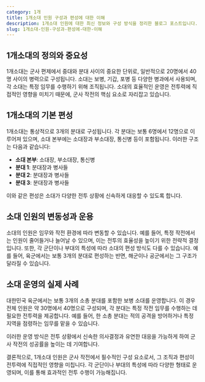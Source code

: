 ```yaml
---
category: 1개
title: 1개소대 인원 구성과 편성에 대한 이해
description: 1개소대 인원에 대한 최신 정보와 구성 방식을 정리한 블로그 포스트입니다.
slug: 1개소대-인원-구성과-편성에-대한-이해
---
```

## 1개소대의 정의와 중요성

1개소대는 군사 편제에서 중대와 분대 사이의 중요한 단위로, 일반적으로 20명에서 40명 사이의 병력으로 구성됩니다. 소대는 보병, 기갑, 포병 등 다양한 병과에서 사용되며, 각 소대는 특정 임무를 수행하기 위해 조직됩니다. 소대의 효율적인 운영은 전투력에 직접적인 영향을 미치기 때문에, 군사 작전의 핵심 요소로 자리잡고 있습니다.

## 1개소대의 기본 편성

1개소대는 통상적으로 3개의 분대로 구성됩니다. 각 분대는 보통 6명에서 12명으로 이루어져 있으며, 소대 본부에는 소대장과 부소대장, 통신병 등이 포함됩니다. 이러한 구조는 다음과 같습니다:

- **소대 본부**: 소대장, 부소대장, 통신병
- **분대 1**: 분대장과 병사들
- **분대 2**: 분대장과 병사들
- **분대 3**: 분대장과 병사들

이와 같은 편성은 소대가 다양한 전투 상황에 신속하게 대응할 수 있도록 합니다.

## 소대 인원의 변동성과 운용

소대의 인원은 임무와 작전 환경에 따라 변동할 수 있습니다. 예를 들어, 특정 작전에서는 인원이 줄어들거나 늘어날 수 있으며, 이는 전투의 효율성을 높이기 위한 전략적 결정입니다. 또한, 각 군단이나 부대의 특성에 따라 소대의 편성 방식도 다를 수 있습니다. 예를 들어, 육군에서는 보통 3개의 분대로 편성하는 반면, 해군이나 공군에서는 그 구조가 달라질 수 있습니다.

## 소대 운영의 실제 사례

대한민국 육군에서는 보통 3개의 소총 분대를 포함한 보병 소대를 운영합니다. 이 경우 전체 인원은 약 30명에서 40명으로 구성되며, 각 분대는 특정 작전 임무를 수행하는 데 필요한 전투력을 제공합니다. 예를 들어, 한 소총 분대는 적의 공격을 방어하거나 특정 지역을 점령하는 임무를 맡을 수 있습니다.

이러한 운영 방식은 전투 상황에서 신속한 의사결정과 유연한 대응을 가능하게 하여 군사 작전의 성공률을 높이는 데 기여합니다.

결론적으로, 1개소대 인원은 군사 작전에서 필수적인 구성 요소로서, 그 조직과 편성이 전투력에 직접적인 영향을 미칩니다. 각 군단이나 부대의 특성에 따라 다양한 형태로 운영되며, 이를 통해 효과적인 전투 수행이 가능해집니다.